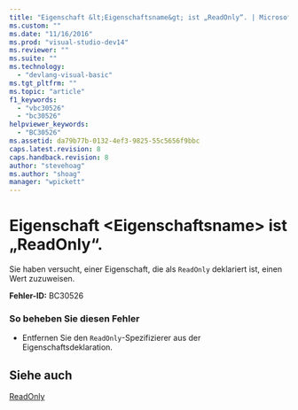 ```yaml
---
title: "Eigenschaft &lt;Eigenschaftsname&gt; ist „ReadOnly“. | Microsoft Docs"
ms.custom: ""
ms.date: "11/16/2016"
ms.prod: "visual-studio-dev14"
ms.reviewer: ""
ms.suite: ""
ms.technology: 
  - "devlang-visual-basic"
ms.tgt_pltfrm: ""
ms.topic: "article"
f1_keywords: 
  - "vbc30526"
  - "bc30526"
helpviewer_keywords: 
  - "BC30526"
ms.assetid: da79b77b-0132-4ef3-9825-55c5656f9bbc
caps.latest.revision: 8
caps.handback.revision: 8
author: "stevehoag"
ms.author: "shoag"
manager: "wpickett"
---
```

# Eigenschaft &lt;Eigenschaftsname&gt; ist „ReadOnly“.
Sie haben versucht, einer Eigenschaft, die als `ReadOnly` deklariert ist, einen Wert zuzuweisen.  
  
 **Fehler\-ID:** BC30526  
  
### So beheben Sie diesen Fehler  
  
-   Entfernen Sie den `ReadOnly`\-Spezifizierer aus der Eigenschaftsdeklaration.  
  
## Siehe auch  
 [ReadOnly](../../visual-basic/language-reference/modifiers/readonly.md)